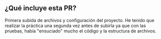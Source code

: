 ## ¿Qué incluye esta PR?

Primera subida de archivos y configuración del proyecto. He tenido que realizar la práctica una segunda vez antes de subirla ya que con las pruebas, había "ensuciado" mucho el código y la estructura de archivos.
